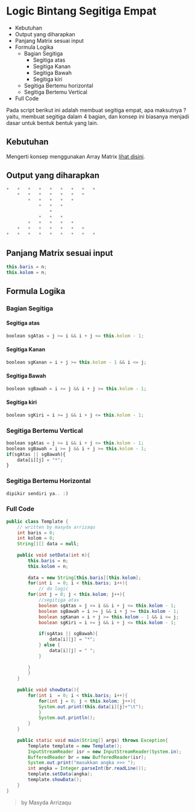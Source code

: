 # Logic Bintang Segitiga Empat
* 	Kebutuhan
*	Output yang diharapkan
* 	Panjang Matrix sesuai input 
* 	Formula Logika
	* 	Bagian Segitiga
		* Segitiga atas
		* Segitiga Kanan
		* Segitiga Bawah
		* Segitiga kiri
	* 	Segitiga Bertemu horizontal
	* 	Segitiga Bertemu Vertical
* Full Code 

Pada script berikut ini adalah membuat segitiga empat, apa maksutnya ? yaitu, membuat segitiga dalam 4 bagian, dan konsep ini biasanya menjadi dasar untuk bentuk bentuk yang lain.

## Kebutuhan
Mengerti konsep menggunakan Array Matrix [lihat disini](https://arrizaqu.github.io/logic/template).
	
## Output yang diharapkan
```java
*	*	*	*	*	*	*	*	*
 	*	*	*	*	*	*	*	 
 	 	*	*	*	*	*	 	 
 	 	 	*	*	*	 	 	 
 	 	 	 	*	 	 	 	 
 	 	 	*	*	*	 	 	 
 	 	*	*	*	*	*	 	 
 	*	*	*	*	*	*	*	 
*	*	*	*	*	*	*	*	*
```

## Panjang Matrix sesuai input 
```java
this.baris = n;
this.kolom = n;
```

## Formula Logika
### Bagian Segitiga
#### Segitiga atas
```js
boolean sgAtas = j >= i && i + j <= this.kolom - 1;
```

#### Segitiga Kanan
```js
boolean sgKanan = i + j >= this.kolom - 1 && i <= j;
```
#### Segitiga Bawah
```js
boolean sgBawah = i >= j && i + j >= this.kolom - 1;
```

#### Segitiga kiri
```js
boolean sgKiri = i >= j && i + j <= this.kolom - 1;
```

### Segitiga Bertemu Vertical
```js
boolean sgAtas = j >= i && i + j <= this.kolom - 1;
boolean sgBawah = i >= j && i + j >= this.kolom - 1;
if(sgAtas || sgBawah){
	data[i][j] = "*";
}
```

### Segitiga Bertemu Horizontal
```js
dipikir sendiri ya.. :)
```


### Full Code 
```java
public class Template {
	// written by masyda arrizaqu
	int baris = 0;
	int kolom = 0;
	String[][] data = null;
	
	public void setData(int n){
		this.baris = n;
		this.kolom = n;
		
		data = new String[this.baris][this.kolom];
		for(int i  = 0; i < this.baris; i++){
			// do logic 
		for(int j = 0; j < this.kolom; j++){
			//segitiga atas
			boolean sgAtas = j >= i && i + j <= this.kolom - 1;
			boolean sgBawah = i >= j && i + j >= this.kolom - 1;
			boolean sgKanan = i + j >= this.kolom - 1 && i <= j;
			boolean sgKiri = i >= j && i + j <= this.kolom - 1;
			
			if(sgAtas || sgBawah){
				data[i][j] = "*";
			} else {
				data[i][j] = " ";
			}
			
		}
		}
	}
	
	public void showData(){
		for(int i  = 0; i < this.baris; i++){
			for(int j = 0; j < this.kolom; j++){
			System.out.print(this.data[i][j]+"\t");
			}
			System.out.println();
		}
	}
	
	public static void main(String[] args) throws Exception{
		Template template = new Template();
		InputStreamReader isr = new InputStreamReader(System.in);
		BufferedReader br = new BufferedReader(isr);
		System.out.print("masukkan angka >>> ");
		int angka = Integer.parseInt(br.readLine());
		template.setData(angka);
		template.showData();
	}
}

```

> by Masyda Arrizaqu 